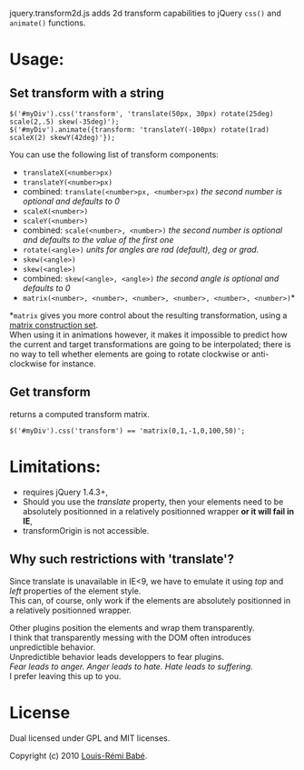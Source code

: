 jquery.transform2d.js adds 2d transform capabilities to jQuery `css()` and `animate()` functions.

Usage:
======

Set transform with a string
---------------------------

    $('#myDiv').css('transform', 'translate(50px, 30px) rotate(25deg) scale(2,.5) skew(-35deg)');
    $('#myDiv').animate({transform: 'translateY(-100px) rotate(1rad) scaleX(2) skewY(42deg)'});

You can use the following list of transform components:

- `translateX(<number>px)`
- `translateY(<number>px)`
- combined: `translate(<number>px, <number>px)` *the second number is optional and defaults to 0*
- `scaleX(<number>)`
- `scaleY(<number>)`
- combined: `scale(<number>, <number>)` *the second number is optional and defaults to the value of the first one*
- `rotate(<angle>)` *units for angles are *rad* (default), *deg* or *grad*.*
- `skew(<angle>)`
- `skew(<angle>)`
- combined: `skew(<angle>, <angle>)` *the second angle is optional and defaults to 0*
- `matrix(<number>, <number>, <number>, <number>, <number>, <number>)`*

*`matrix` gives you more control about the resulting transformation, using a [matrix construction set](http://www.useragentman.com/matrix/).  
When using it in animations however, it makes it impossible to predict how the current and target transformations are going to be interpolated; there is no way to tell whether elements are going to rotate clockwise or anti-clockwise for instance.

Get transform
-------------

returns a computed transform matrix.

    $('#myDiv').css('transform') == 'matrix(0,1,-1,0,100,50)';

Limitations:
============

- requires jQuery 1.4.3+,
- Should you use the *translate* property, then your elements need to be absolutely positionned in a relatively positionned wrapper **or it will fail in IE**,
- transformOrigin is not accessible.

Why such restrictions with 'translate'?
---------------------------------------

Since translate is unavailable in IE<9, we have to emulate it using *top* and *left* properties of the element style.  
This can, of course, only work if the elements are absolutely positionned in a relatively positionned wrapper.  

Other plugins position the elements and wrap them transparently.  
I think that transparently messing with the DOM often introduces unpredictible behavior.  
Unpredictible behavior leads developpers to fear plugins.  
*Fear leads to anger. Anger leads to hate. Hate leads to suffering.*  
I prefer leaving this up to you.

License
=======

Dual licensed under GPL and MIT licenses.

Copyright (c) 2010 [Louis-Rémi Babé](http://twitter.com/louis_remi).